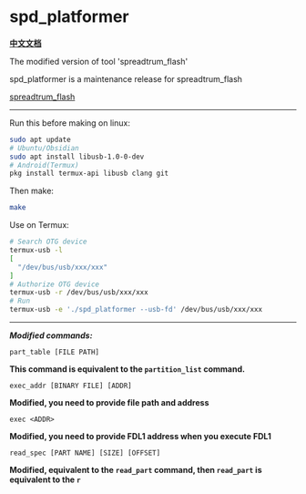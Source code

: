 # spd_platformer
[**中文文档**](https://github.com/C-Hidery/spd_platformer/blob/master/README_ZH.md)

The modified version of tool 'spreadtrum_flash'

spd_platformer is a maintenance release for spreadtrum_flash

[spreadtrum_flash](https://github.com/TomKing062/spreadtrum_flash)

---

Run this before making on linux:

``` bash
sudo apt update
# Ubuntu/Obsidian
sudo apt install libusb-1.0-0-dev
# Android(Termux)
pkg install termux-api libusb clang git
```

Then make:
``` bash
make
```

Use on Termux:

``` bash
# Search OTG device
termux-usb -l
[
  "/dev/bus/usb/xxx/xxx"
]
# Authorize OTG device
termux-usb -r /dev/bus/usb/xxx/xxx
# Run
termux-usb -e './spd_platformer --usb-fd' /dev/bus/usb/xxx/xxx
```

---

***Modified commands:***

    part_table [FILE PATH]

**This command is equivalent to the `partition_list` command.**

    exec_addr [BINARY FILE] [ADDR]
    
**Modified, you need to provide file path and address**

    exec <ADDR>

**Modified, you need to provide FDL1 address when you execute FDL1**

    read_spec [PART NAME] [SIZE] [OFFSET]

**Modified, equivalent to the `read_part` command, then `read_part` is equivalent to the `r`**
